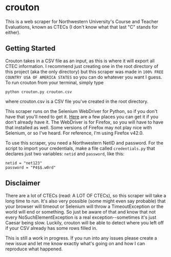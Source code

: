 # crouton
This is a web scraper for Northwestern University's Course and Teacher Evaluations, known as CTECs (I don't know what that last "C" stands for either).

## Getting Started
Crouton takes in a CSV file as an input, as this is where it will export all CTEC information. I recommend just creating one in the root directory of this project (aka the only directory) but this scraper was made in `100% FREE COUNTRY USA OF AMERICA STATES` so you can do whatever you want I guess. To run crouton from your terminal, simply type

```
python crouton.py crouton.csv
```

where crouton.csv is a CSV file you've created in the root directory.

This scraper runs on the Selenium WebDriver for Python, so if you don't have that you'll need to get it. [Here](http://selenium-python.readthedocs.org/installation.html) are a few places you can get it if you don't already have it. The WebDriver is for Firefox, so you will have to have that installed as well. Some versions of Firefox may not play nice with Selenium, or so I've heard. For reference, I'm using Firefox v42.0.

To use this scraper, you need a Northwestern NetID and password. For the script to import your credentials, make a file called `credentials.py` that declares just two variables: `netid` and `password`, like this:

```
netid = "net123"
password = "P4$$.w0rd"
```

## Disclaimer
There are a lot of CTECs (read: A LOT OF CTECs), so this scraper will take a long time to run. It's also very possible (some might even say probable) that your browser will timeout or Selenium will throw a TimeoutException or the world will end or something. So just be aware of that and know that not every NoSuchElementException is a real exception--sometimes it's just Caesar being slow. Luckily, crouton will be able to detect where you left off if your CSV already has some rows filled in.

This is still a work in progress. If you run into any issues please create a new issue and let me know exactly what's going on and how I can reproduce what happened.

